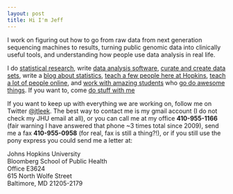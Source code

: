 ```yaml
---
layout: post
title: Hi I'm Jeff
---
```



I work on figuring out how to go from raw data from
next generation sequencing machines to results, 
turning public genomic data into clinically useful tools, and 
understanding how people use data analysis in real life. 

I do [statistical research](/papers), write [data analysis software](/software), [curate and create data sets](/data), write a [blog about statistics](http://simplystatistics.org), [teach a few people here at Hopkins](/teaching), [teach a lot of people online](https://www.coursera.org/specialization/jhudatascience/1), and [work with amazing students](/people) who [go do awesome things](/alumni). If you want to, come [do stuff with me](/jobs)

If you want to keep up with everything we are working on, follow me on Twitter [@jtleek](http://twitter.com/jtleek). The best way to contact me is my gmail account (I do not check my JHU email at all), or you can call me at my office __410-955-1166__ (fair warning I have answered that phone ~3 times total since 2009), send me a fax __410-955-0958__ (for real, fax is still a thing?!), or if you still use the pony express you could send me a letter at:

Johns Hopkins University </br>
Bloomberg School of Public Health</br> 
Office E3624 </br>
615 North Wolfe Street </br> 
Baltimore, MD 21205-2179 </br>



